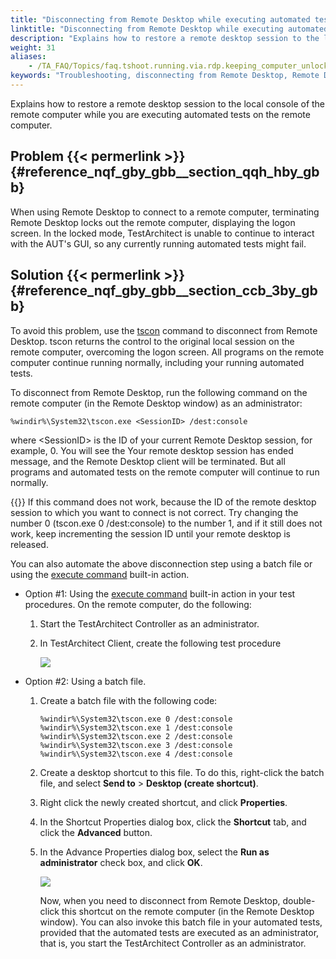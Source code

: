 ```yaml
--- 
title: "Disconnecting from Remote Desktop while executing automated tests"
linktitle: "Disconnecting from Remote Desktop while executing automated tests"
description: "Explains how to restore a remote desktop session to the local console of the remote computer while you are executing automated tests on the remote computer."
weight: 31
aliases: 
    - /TA_FAQ/Topics/faq.tshoot.running.via.rdp.keeping_computer_unlocked.html
keywords: "Troubleshooting, disconnecting from Remote Desktop, Remote Desktop, disconnecting"
---
```


Explains how to restore a remote desktop session to the local console of the remote computer while you are executing automated tests on the remote computer.

## Problem {{< permerlink >}} {#reference_nqf_gby_gbb__section_qqh_hby_gbb} 

When using Remote Desktop to connect to a remote computer, terminating Remote Desktop locks out the remote computer, displaying the logon screen. In the locked mode, TestArchitect is unable to continue to interact with the AUT's GUI, so any currently running automated tests might fail.

## Solution {{< permerlink >}} {#reference_nqf_gby_gbb__section_ccb_3by_gbb} 

To avoid this problem, use the [tscon](https://technet.microsoft.com/en-us/library/cc770988(v=ws.10).aspx) command to disconnect from Remote Desktop. tscon returns the control to the original local session on the remote computer, overcoming the logon screen. All programs on the remote computer continue running normally, including your running automated tests.

To disconnect from Remote Desktop, run the following command on the remote computer \(in the Remote Desktop window\) as an administrator:

```
%windir%\System32\tscon.exe <SessionID> /dest:console
```

where <SessionID\> is the ID of your current Remote Desktop session, for example, 0. You will see the Your remote desktop session has ended message, and the Remote Desktop client will be terminated. But all programs and automated tests on the remote computer will continue to run normally.

{{<important>}} If this command does not work, because the ID of the remote desktop session to which you want to connect is not correct. Try changing the number 0 \(tscon.exe 0 /dest:console\) to the number 1, and if it still does not work, keep incrementing the session ID until your remote desktop is released.

You can also automate the above disconnection step using a batch file or using the [execute command](/automation-guide/action-based-testing-language/built-in-actions/system-actions/command-line/execute-command) built-in action.

-   Option \#1: Using the [execute command](/automation-guide/action-based-testing-language/built-in-actions/system-actions/command-line/execute-command) built-in action in your test procedures. On the remote computer, do the following:
    1.  Start the TestArchitect Controller as an administrator.
    2.  In TestArchitect Client, create the following test procedure

        ![](/images/TA_FAQ/Images/execute_command_RDP_pgm.png)

-   Option \#2: Using a batch file.
    1.  Create a batch file with the following code:

        ```
        %windir%\System32\tscon.exe 0 /dest:console		
        %windir%\System32\tscon.exe 1 /dest:console	
        %windir%\System32\tscon.exe 2 /dest:console	
        %windir%\System32\tscon.exe 3 /dest:console	
        %windir%\System32\tscon.exe 4 /dest:console	
        ```

    2.  Create a desktop shortcut to this file. To do this, right-click the batch file, and select **Send to** \> **Desktop \(create shortcut\)**.
    3.  Right click the newly created shortcut, and click **Properties**.
    4.  In the Shortcut Properties dialog box, click the **Shortcut** tab, and click the **Advanced** button.
    5.  In the Advance Properties dialog box, select the **Run as administrator** check box, and click **OK**.

        ![](/images/TA_FAQ/Images/advanced_properties_dlg.png)

        Now, when you need to disconnect from Remote Desktop, double-click this shortcut on the remote computer \(in the Remote Desktop window\). You can also invoke this batch file in your automated tests, provided that the automated tests are executed as an administrator, that is, you start the TestArchitect Controller as an administrator.






